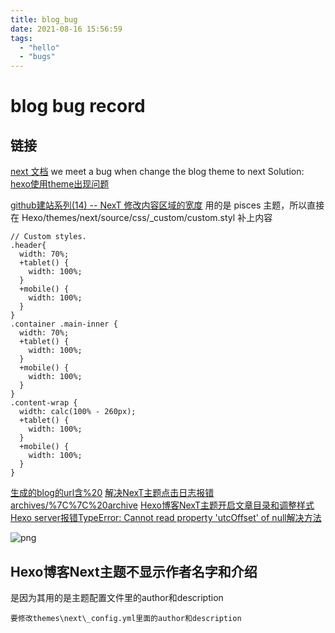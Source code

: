 ```yaml
---
title: blog_bug
date: 2021-08-16 15:56:59
tags: 
  - "hello"
  - "bugs"
---
```


# blog bug record

## 链接

[next 文档](https://theme-next.iissnan.com/getting-started.html)
we meet a bug when change the blog theme to next
Solution: [hexo使用theme出现问题](https://blog.csdn.net/qq_39898645/article/details/109181736)

[github建站系列(14) -- NexT 修改内容区域的宽度](https://kebingzao.com/2020/06/22/github-site-14/)
用的是 pisces 主题，所以直接在 Hexo/themes/next/source/css/_custom/custom.styl 补上内容
```
// Custom styles.
.header{
  width: 70%;
  +tablet() {
    width: 100%;
  }
  +mobile() {
    width: 100%;
  }
}
.container .main-inner {
  width: 70%;
  +tablet() {
    width: 100%;
  }
  +mobile() {
    width: 100%;
  }
}
.content-wrap {
  width: calc(100% - 260px);
  +tablet() {
    width: 100%;
  }
  +mobile() {
    width: 100%;
  }
}
```

[生成的blog的url含%20](https://github.com/iissnan/hexo-theme-next/issues/2233)
[解决NexT主题点击日志报错archives/%7C%7C%20archive](https://iqiqiya.com/posts/df32273d.html)
[Hexo博客NexT主题开启文章目录和调整样式](https://wugenqiang.github.io/articles/hexo-do-catalog.html)
[Hexo server报错TypeError: Cannot read property 'utcOffset' of null解决方法](https://www.cnblogs.com/mmzuo-798/p/10510225.html)

![png](/uploads/chicken.png)

## Hexo博客Next主题不显示作者名字和介绍
是因为其用的是主题配置文件里的author和description
```
要修改themes\next\_config.yml里面的author和description
```